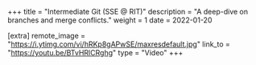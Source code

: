 +++
title = "Intermediate Git (SSE @ RIT)"
description = "A deep-dive on branches and merge conflicts."
weight = 1
date = 2022-01-20

[extra]
remote_image = "https://i.ytimg.com/vi/hRKp8gAPwSE/maxresdefault.jpg"
link_to = "https://youtu.be/BTvHRlCRghg"
type = "Video"
+++
